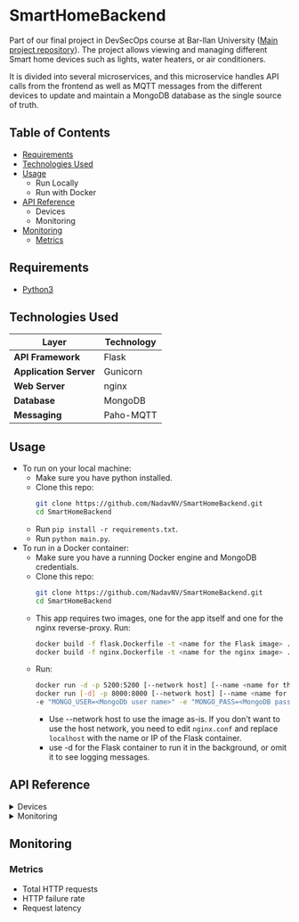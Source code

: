 # SmartHomeBackend

Part of our final project in DevSecOps course at Bar-Ilan
University ([Main project repository](https://github.com/NadavNV/SmartHomeConfig)). The project allows viewing and
managing different Smart home devices such as lights, water heaters, or air conditioners.

It is divided into several microservices, and this microservice handles API calls from the frontend as well as MQTT
messages from the different devices to update and maintain a MongoDB database as the single source of truth.

## Table of Contents

- [Requirements](#requirements)
- [Technologies Used](#technologies-used)
- [Usage](#usage)
    - Run Locally
    - Run with Docker
- [API Reference](#api-reference)
    - Devices
    - Monitoring
- [Monitoring](#monitoring)
    - [Metrics](#metrics)

## Requirements

- [Python3](https://www.python.org/downloads/)

## Technologies Used

| Layer                  | Technology |
|------------------------|------------|
| **API Framework**      | Flask      |
| **Application Server** | Gunicorn   |
| **Web Server**         | nginx      |
| **Database**           | MongoDB    |
| **Messaging**          | Paho-MQTT  |

## Usage

- To run on your local machine:
    - Make sure you have python installed.
    - Clone this repo:
      ```bash
      git clone https://github.com/NadavNV/SmartHomeBackend.git
      cd SmartHomeBackend
      ```
    - Run `pip install -r requirements.txt`.
    - Run `python main.py`.
- To run in a Docker container:
    - Make sure you have a running Docker engine and MongoDB credentials.
    - Clone this repo:
      ```bash
      git clone https://github.com/NadavNV/SmartHomeBackend.git
      cd SmartHomeBackend
      ```
    - This app requires two images, one for the app itself and one for the nginx reverse-proxy. Run:
      ```bash
      docker build -f flask.Dockerfile -t <name for the Flask image> .
      docker build -f nginx.Dockerfile -t <name for the nginx image> .
      ```
    - Run:
      ```bash
      docker run -d -p 5200:5200 [--network host] [--name <name for the container] <name of the nginx image>
      docker run [-d] -p 8000:8000 [--network host] [--name <name for the container] \
      -e "MONGO_USER=<MongoDb user name>" -e "MONGO_PASS=<MongoDB password>" <name of the Flask image>
      ```
        - Use --network host to use the image as-is. If you don't want to use the host network, you need to edit
          `nginx.conf` and replace `localhost` with the name or IP of the Flask container.
        - use -d for the Flask container to run it in the background, or omit it to see logging messages.

## API Reference

<details>
<summary>Devices</summary>

| Method | Endpoint                   | Description                 |
|--------|----------------------------|-----------------------------|
| GET    | `/api/ids`                 | List all device IDs         |
| GET    | `/api/devices`             | List all devices            |
| GET    | `/api/devices/<id>`        | Device details              |
| POST   | `/api/devices`             | Add new device              |
| PUT    | `/api/devices/<id>`        | Update device information   |
| DELETE | `/api/devices/<id>`        | Delete device               |
| POST   | `/api/devices/<id>/action` | Update device configuration |

</details>

<details>
<summary>Monitoring</summary>

| Method | Endpoint   | Description        |
|--------|------------|--------------------|
| GET    | `/metrics` | Prometheus metrics |
| GET    | `/healthy` | Liveness check     |
| GET    | `ready`    | Readiness check    |

</details>

## Monitoring

### Metrics

- Total HTTP requests
- HTTP failure rate
- Request latency
